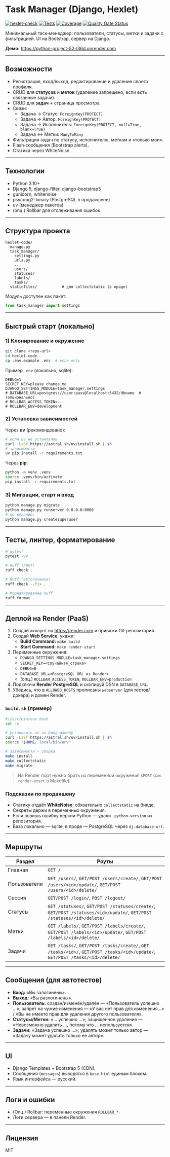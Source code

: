 # Task Manager (Django, Hexlet)

[![hexlet-check](https://github.com/D4rkli/python-project-52/actions/workflows/hexlet-check.yml/badge.svg)](https://github.com/D4rkli/python-project-52/actions/workflows/hexlet-check.yml)
[![Tests](https://github.com/D4rkli/python-project-52/actions/workflows/sonar.yml/badge.svg?branch=main)](https://github.com/D4rkli/python-project-52/actions/workflows/sonar.yml)
[![Coverage](https://sonarcloud.io/api/project_badges/measure?project=D4rkli_python-project-52&metric=coverage)](https://sonarcloud.io/summary/new_code?id=D4rkli_python-project-52)
[![Quality Gate Status](https://sonarcloud.io/api/project_badges/measure?project=D4rkli_python-project-52&metric=alert_status)](https://sonarcloud.io/summary/new_code?id=D4rkli_python-project-52)

Минимальный таск‑менеджер: пользователи, статусы, метки и задачи с фильтрацией. UI на Bootstrap, сервер на Django.

**Демо:** https://python-project-52-l36d.onrender.com

---

## Возможности

- Регистрация, вход/выход, редактирование и удаление своего профиля.  
- CRUD для **статусов** и **меток** (удаление запрещено, если есть связанные задачи).  
- CRUD для **задач** + страница просмотра.  
- Связи:
  - Задача → Статус: `ForeignKey(PROTECT)`
  - Задача → Автор: `ForeignKey(PROTECT)`
  - Задача → Исполнитель: `ForeignKey(PROTECT, null=True, blank=True)`
  - Задача ↔ Метки: `ManyToMany`
- Фильтрация задач по статусу, исполнителю, меткам и «только мои».
- Flash‑сообщения (Bootstrap alerts).
- Статика через WhiteNoise.

---

## Технологии

- Python 3.10+
- Django 5, django-filter, django-bootstrap5
- gunicorn, whitenoise
- psycopg2-binary (PostgreSQL в продакшене)
- uv (менеджер пакетов)
- (опц.) Rollbar для отслеживания ошибок

---

## Структура проекта

```
hexlet-code/
  manage.py
  task_manager/
    settings.py
    urls.py
    ...
    users/
    statuses/
    labels/
    tasks/
  staticfiles/           # для collectstatic (в проде)
```

Модуль доступен как пакет:

```python
from task_manager import settings
```

---

## Быстрый старт (локально)

### 1) Клонирование и окружение

```bash
git clone <repo-url>
cd hexlet-code
cp .env.example .env  # если есть
```

Пример `.env` (локально, sqlite):

```
DEBUG=1
SECRET_KEY=please_change_me
DJANGO_SETTINGS_MODULE=task_manager.settings
# DATABASE_URL=postgres://user:pass@localhost:5432/dbname  # (опционально)
# ROLLBAR_ACCESS_TOKEN=...
# ROLLBAR_ENV=development
```

### 2) Установка зависимостей

Через **uv** (рекомендовано):

```bash
# если uv не установлен
curl -LsSf https://astral.sh/uv/install.sh | sh
# зависимости
uv pip install -r requirements.txt
```

Через **pip**:

```bash
python -m venv .venv
source .venv/bin/activate
pip install -r requirements.txt
```

### 3) Миграции, старт и вход

```bash
python manage.py migrate
python manage.py runserver 0.0.0.0:8000
# по желанию:
python manage.py createsuperuser
```


---

## Тесты, линтер, форматирование

```bash
# pytest
pytest -vv

# Ruff (линт)
ruff check .

# Ruff (автопочинка)
ruff check --fix .

# Форматирование Ruff
ruff format .
```
---

## Деплой на Render (PaaS)

1. Создай аккаунт на https://render.com и привяжи Git‑репозиторий.  
2. Создай **Web Service**, укажи:
   - **Build Command:** `make build`
   - **Start Command:** `make render-start`
3. Переменные окружения:
   - `DJANGO_SETTINGS_MODULE=task_manager.settings`
   - `SECRET_KEY=<случайная_строка>`
   - `DEBUG=0`
   - `DATABASE_URL=<PostgreSQL URL из Render>`
   - (опц.) `ROLLBAR_ACCESS_TOKEN`, `ROLLBAR_ENV=production`
4. Подключи **Render PostgreSQL** и скопируй DSN в `DATABASE_URL`.  
5. Убедись, что в `ALLOWED_HOSTS` прописаны `webserver` (для тестов/докера) и домен Render.

### `build.sh` (пример)

```bash
#!/usr/bin/env bash
set -e

# установить uv на билд‑машину
curl -LsSf https://astral.sh/uv/install.sh | sh
source "$HOME/.local/bin/env"

# зависимости + сборка
make install
make collectstatic
make migrate
```

> На Render порт нужно брать из переменной окружения `$PORT` (см. `render-start` в Makefile).

### Подсказки по продакшену

- Статику отдаёт **WhiteNoise**; обязательно `collectstatic` на билде.  
- Секреты держи в переменных окружения.  
- Если ловишь ошибку версии Python — удали `.python-version` из репозитория.  
- База локально — sqlite, в проде — PostgreSQL через `dj-database-url`.

---

## Маршруты

| Раздел       | Роуты |
|--------------|-------|
| Главная      | `GET /` |
| Пользователи | `GET /users/`, `GET/POST /users/create/`, `GET/POST /users/<id>/update/`, `GET/POST /users/<id>/delete/` |
| Сессия       | `GET/POST /login/`, `POST /logout/` |
| Статусы      | `GET /statuses/`, `GET/POST /statuses/create/`, `GET/POST /statuses/<id>/update/`, `GET/POST /statuses/<id>/delete/` |
| Метки        | `GET /labels/`, `GET/POST /labels/create/`, `GET/POST /labels/<id>/update/`, `GET/POST /labels/<id>/delete/` |
| Задачи       | `GET /tasks/`, `GET/POST /tasks/create/`, `GET /tasks/<id>/`, `GET/POST /tasks/<id>/update/`, `GET/POST /tasks/<id>/delete/` |

---

## Сообщения (для автотестов)

- **Вход:** «Вы залогинены».  
- **Выход:** «Вы разлогинены».  
- **Пользователь:** создан/изменён/удалён — «Пользователь успешно …»; запрет на чужие изменения — «У вас нет прав для изменения…» / «Вы не имеете прав для удаления другого пользователя».  
- **Статусы/Метки:** «… успешно …»; защищённое удаление — «Невозможно удалить …, потому что … используется».  
- **Задачи:** «Задача успешно …»; удалять может только автор — «Задачу может удалить только ее автор».

---

## UI

- Django Templates + Bootstrap 5 (CDN).
- Сообщения (`messages`) выводятся в `base.html` единым блоком.
- Язык интерфейса — русский.

---

## Логи и ошибки

- (Опц.) Rollbar: переменные окружения `ROLLBAR_*`.
- Логи сервера — в панели Render.

---

## Лицензия

MIT
